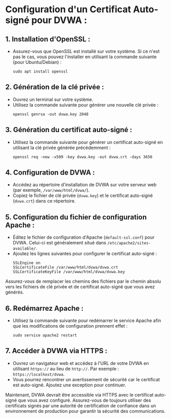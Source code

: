 # Configuration d'un Certificat Auto-signé pour DVWA :

## 1. Installation d'OpenSSL :
   - Assurez-vous que OpenSSL est installé sur votre système. Si ce n'est pas le cas, vous pouvez l'installer en utilisant la commande suivante (pour Ubuntu/Debian) :
     ```
     sudo apt install openssl
     ```

## 2. Génération de la clé privée :
   - Ouvrez un terminal sur votre système.
   - Utilisez la commande suivante pour générer une nouvelle clé privée :
     ```
     openssl genrsa -out dvwa.key 2048
     ```

## 3. Génération du certificat auto-signé :
   - Utilisez la commande suivante pour générer un certificat auto-signé en utilisant la clé privée générée précédemment :
     ```
     openssl req -new -x509 -key dvwa.key -out dvwa.crt -days 3650
     ```

## 4. Configuration de DVWA :
   - Accédez au répertoire d'installation de DVWA sur votre serveur web (par exemple, `/var/www/html/dvwa/`).
   - Copiez le fichier de clé privée (`dvwa.key`) et le certificat auto-signé (`dvwa.crt`) dans ce répertoire.

## 5. Configuration du fichier de configuration Apache :
   - Éditez le fichier de configuration d'Apache (`default-ssl.conf`) pour DVWA. Celui-ci est généralement situé dans `/etc/apache2/sites-available/`.
   - Ajoutez les lignes suivantes pour configurer le certificat auto-signé :
     ```
     SSLEngine on
     SSLCertificateFile /var/www/html/dvwa/dvwa.crt
     SSLCertificateKeyFile /var/www/html/dvwa/dvwa.key
     ```
   Assurez-vous de remplacer les chemins des fichiers par le chemin absolu vers les fichiers de clé privée et de certificat auto-signé que vous avez générés.

## 6. Redémarrez Apache :
   - Utilisez la commande suivante pour redémarrer le service Apache afin que les modifications de configuration prennent effet :
     ```
     sudo service apache2 restart
     ```

## 7. Accéder à DVWA via HTTPS :
   - Ouvrez un navigateur web et accédez à l'URL de votre DVWA en utilisant `https://` au lieu de `http://`. Par exemple : `https://localhost/dvwa`.
   - Vous pourrez rencontrer un avertissement de sécurité car le certificat est auto-signé. Ajoutez une exception pour continuer.

Maintenant, DVWA devrait être accessible via HTTPS avec le certificat auto-signé que vous avez configuré. Assurez-vous de toujours utiliser des certificats signés par une autorité de certification de confiance dans un environnement de production pour garantir la sécurité des communications.
